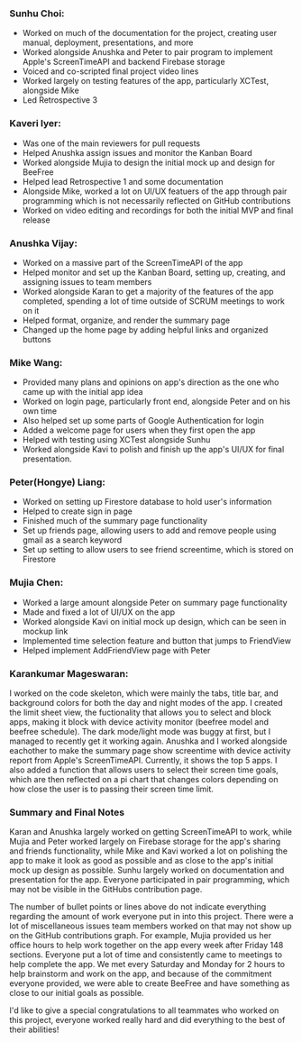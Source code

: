 ### Sunhu Choi: 
- Worked on much of the documentation for the project, creating user manual, deployment, presentations, and more
- Worked alongside Anushka and Peter to pair program to implement Apple's ScreenTimeAPI and backend Firebase storage
- Voiced and co-scripted final project video lines
- Worked largely on testing features of the app, particularly XCTest, alongside Mike
- Led Retrospective 3

### Kaveri Iyer: 
- Was one of the main reviewers for pull requests
- Helped Anushka assign issues and monitor the Kanban Board
- Worked alongside Mujia to design the initial mock up and design for BeeFree
- Helped lead Retrospective 1 and some documentation 
- Alongside Mike, worked a lot on UI/UX featuers of the app through pair programming which is not necessarily reflected on GitHub contributions
- Worked on video editing and recordings for both the initial MVP and final release

### Anushka Vijay: 
- Worked on a massive part of the ScreenTimeAPI of the app
- Helped monitor and set up the Kanban Board, setting up, creating, and assigning issues to team members
- Worked alongside Karan to get a majority of the features of the app completed, spending a lot of time outside of SCRUM meetings to work on it 
- Helped format, organize, and render the summary page
- Changed up the home page by adding helpful links and organized buttons 

### Mike Wang:
- Provided many plans and opinions on app's direction as the one who came up with the initial app idea
- Worked on login page, particularly front end, alongside Peter and on his own time
- Also helped set up some parts of Google Authentication for login
- Added a welcome page for users when they first open the app
- Helped with testing using XCTest alongside Sunhu
- Worked alongside Kavi to polish and finish up the app's UI/UX for final presentation.

### Peter(Hongye) Liang: 
- Worked on setting up Firestore database to hold user's information
- Helped to create sign in page
- Finished much of the summary page functionality
- Set up friends page, allowing users to add and remove people using gmail as a search keyword
- Set up setting to allow users to see friend screentime, which is stored on Firestore

### Mujia Chen: 
- Worked a large amount alongside Peter on summary page functionality
- Made and fixed a lot of UI/UX on the app
- Worked alongside Kavi on initial mock up design, which can be seen in mockup link
- Implemented time selection feature and button that jumps to FriendView
- Helped implement AddFriendView page with Peter

### Karankumar Mageswaran:
I worked on the code skeleton, which were mainly the tabs, title bar, and background colors for both the day and night modes of the app. 
I created the limit sheet view, the fuctionality that allows you to select and block apps, making it block with device activity monitor (beefree model and beefree schedule). The dark mode/light mode was buggy at first, but I managed to recently get it working again. Anushka and I worked alongside eachother to make the summary page show screentime with device activity report from Apple's ScreenTimeAPI. Currently, it shows the top 5 apps. I also added a function that allows users to select their screen time goals, which are then reflected on a pi chart that changes colors depending on how close the user is to passing their screen time limit. 

### Summary and Final Notes
Karan and Anushka largely worked on getting ScreenTimeAPI to work, while Mujia and Peter worked largely on Firebase storage for the app's sharing and friends functionality, while Mike and Kavi worked a lot on polishing the app to make it look as good as possible and as close to the app's initial mock up design as possible. Sunhu largely worked on documentation and presentation for the app. Everyone participated in pair programming, which may not be visible in the GitHubs contribution page.

The number of bullet points or lines above do not indicate everything regarding the amount of work everyone put in into this project. There were a lot of miscellaneous issues team members worked on that may not show up on the GitHub contributions graph. For example, Mujia provided us her office hours to help work together on the app every week after Friday 148 sections. Everyone put a lot of time and consistently came to meetings to help complete the app. We met every Saturday and Monday for 2 hours to help brainstorm and work on the app, and because of the commitment everyone provided, we were able to create BeeFree and have something as close to our initial goals as possible. 

I'd like to give a special congratulations to all teammates who worked on this project, everyone worked really hard and did everything to the best of their abilities!
